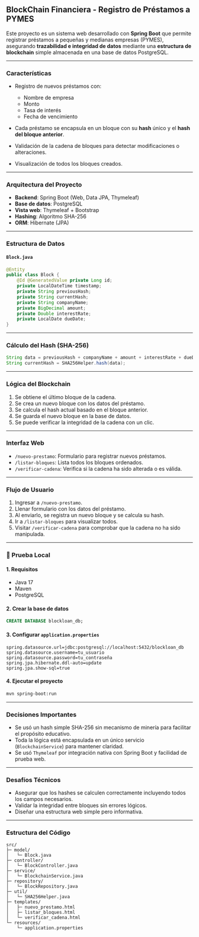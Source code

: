 

## BlockChain Financiera - Registro de Préstamos a PYMES

Este proyecto es un sistema web desarrollado con **Spring Boot** que permite registrar préstamos a pequeñas y medianas empresas (PYMES), asegurando **trazabilidad e integridad de datos** mediante una **estructura de blockchain** simple almacenada en una base de datos PostgreSQL.

---

### Características

* Registro de nuevos préstamos con:

  * Nombre de empresa
  * Monto
  * Tasa de interés
  * Fecha de vencimiento
* Cada préstamo se encapsula en un bloque con su **hash** único y el **hash del bloque anterior**.
* Validación de la cadena de bloques para detectar modificaciones o alteraciones.
* Visualización de todos los bloques creados.

---

###  Arquitectura del Proyecto

* **Backend**: Spring Boot (Web, Data JPA, Thymeleaf)
* **Base de datos**: PostgreSQL
* **Vista web**: Thymeleaf + Bootstrap
* **Hashing**: Algoritmo SHA-256
* **ORM**: Hibernate (JPA)

---

###  Estructura de Datos

#### `Block.java`

```java
@Entity
public class Block {
    @Id @GeneratedValue private Long id;
    private LocalDateTime timestamp;
    private String previousHash;
    private String currentHash;
    private String companyName;
    private BigDecimal amount;
    private Double interestRate;
    private LocalDate dueDate;
}
```

---

###  Cálculo del Hash (SHA-256)

```java
String data = previousHash + companyName + amount + interestRate + dueDate + timestamp;
String currentHash = SHA256Helper.hash(data);
```

---

###  Lógica del Blockchain

1. Se obtiene el último bloque de la cadena.
2. Se crea un nuevo bloque con los datos del préstamo.
3. Se calcula el hash actual basado en el bloque anterior.
4. Se guarda el nuevo bloque en la base de datos.
5. Se puede verificar la integridad de la cadena con un clic.

---

###  Interfaz Web

* `/nuevo-prestamo`: Formulario para registrar nuevos préstamos.
* `/listar-bloques`: Lista todos los bloques ordenados.
* `/verificar-cadena`: Verifica si la cadena ha sido alterada o es válida.

---

### Flujo de Usuario

1. Ingresar a `/nuevo-prestamo`.
2. Llenar formulario con los datos del préstamo.
3. Al enviarlo, se registra un nuevo bloque y se calcula su hash.
4. Ir a `/listar-bloques` para visualizar todos.
5. Visitar `/verificar-cadena` para comprobar que la cadena no ha sido manipulada.

---

### 🧪 Prueba Local

#### 1. Requisitos

* Java 17
* Maven
* PostgreSQL

#### 2. Crear la base de datos

```sql
CREATE DATABASE blockloan_db;
```

#### 3. Configurar `application.properties`

```properties
spring.datasource.url=jdbc:postgresql://localhost:5432/blockloan_db
spring.datasource.username=tu_usuario
spring.datasource.password=tu_contraseña
spring.jpa.hibernate.ddl-auto=update
spring.jpa.show-sql=true
```

#### 4. Ejecutar el proyecto

```bash
mvn spring-boot:run
```

---

### Decisiones Importantes

* Se usó un hash simple SHA-256 sin mecanismo de minería para facilitar el propósito educativo.
* Toda la lógica está encapsulada en un único servicio (`BlockchainService`) para mantener claridad.
* Se usó `Thymeleaf` por integración nativa con Spring Boot y facilidad de prueba web.

---

###  Desafíos Técnicos

* Asegurar que los hashes se calculen correctamente incluyendo todos los campos necesarios.
* Validar la integridad entre bloques sin errores lógicos.
* Diseñar una estructura web simple pero informativa.

---

### Estructura del Código

```
src/
├─ model/
│   └─ Block.java
├─ controller/
│   └─ BlockController.java
├─ service/
│   └─ BlockchainService.java
├─ repository/
│   └─ BlockRepository.java
├─ util/
│   └─ SHA256Helper.java
├─ templates/
│   ├─ nuevo_prestamo.html
│   ├─ listar_bloques.html
│   └─ verificar_cadena.html
└─ resources/
    └─ application.properties
```

